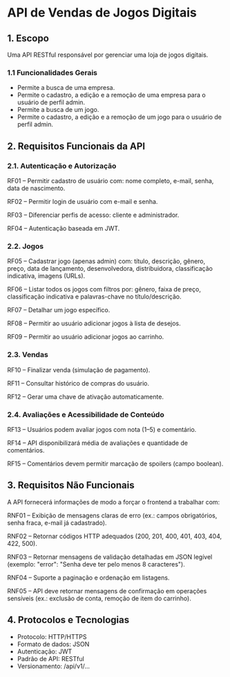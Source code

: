 # API de Vendas de Jogos Digitais

## 1. Escopo

Uma API RESTful responsável por gerenciar uma loja de jogos digitais.

### 1.1 Funcionalidades Gerais

- Permite a busca de uma empresa.
- Permite o cadastro, a edição e a remoção de uma empresa para o usuário de perfil admin.
- Permite a busca de um jogo.
- Permite o cadastro, a edição e a remoção de um jogo para o usuário de perfil admin.

## 2. Requisitos Funcionais da API

### 2.1. Autenticação e Autorização

RF01 – Permitir cadastro de usuário com: nome completo, e-mail, senha, data de nascimento.

RF02 – Permitir login de usuário com e-mail e senha.

RF03 – Diferenciar perfis de acesso: cliente e administrador.

RF04 – Autenticação baseada em JWT.

### 2.2. Jogos

RF05 – Cadastrar jogo (apenas admin) com: título, descrição, gênero, preço, data de lançamento, desenvolvedora, distribuidora, classificação indicativa, imagens (URLs).

RF06 – Listar todos os jogos com filtros por: gênero, faixa de preço, classificação indicativa e palavras-chave no título/descrição.

RF07 – Detalhar um jogo específico.

RF08 – Permitir ao usuário adicionar jogos à lista de desejos.

RF09 – Permitir ao usuário adicionar jogos ao carrinho.

### 2.3. Vendas

RF10 – Finalizar venda (simulação de pagamento).

RF11 – Consultar histórico de compras do usuário.

RF12 – Gerar uma chave de ativação automaticamente.

### 2.4. Avaliações e Acessibilidade de Conteúdo

RF13 – Usuários podem avaliar jogos com nota (1–5) e comentário.

RF14 – API disponibilizará média de avaliações e quantidade de comentários.

RF15 – Comentários devem permitir marcação de spoilers (campo boolean).

## 3. Requisitos Não Funcionais

A API fornecerá informações de modo a forçar o frontend a trabalhar com:

RNF01 – Exibição de mensagens claras de erro (ex.: campos obrigatórios, senha fraca, e-mail já cadastrado).

RNF02 – Retornar códigos HTTP adequados (200, 201, 400, 401, 403, 404, 422, 500).

RNF03 – Retornar mensagens de validação detalhadas em JSON legível (exemplo: "error": "Senha deve ter pelo menos 8 caracteres").

RNF04 – Suporte a paginação e ordenação em listagens.

RNF05 – API deve retornar mensagens de confirmação em operações sensíveis (ex.: exclusão de conta, remoção de item do carrinho).

## 4. Protocolos e Tecnologias

- Protocolo: HTTP/HTTPS
- Formato de dados: JSON
- Autenticação: JWT
- Padrão de API: RESTful
- Versionamento: /api/v1/...

